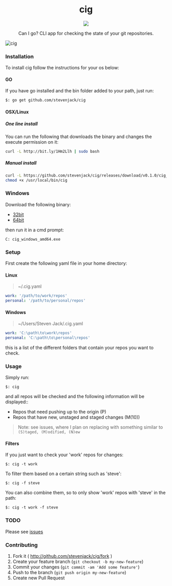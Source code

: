 <h1 align="center">cig</h1>

<p align="center">
  <a href="https://github.com/stevenjack/cig/releases" target="_blank"><img src="https://img.shields.io/github/release/stevenjack/cig.svg"></a>
  </p>

<p align="center">
	Can I go? CLI app for checking the state of your git repositories.
</p>

![cig](https://cloud.githubusercontent.com/assets/527874/7220202/faaedf0c-e6b6-11e4-9cb8-bf62295f4128.png)

### Installation

To install cig follow the instructions for your os below:

#### GO

If you have go installed and the bin folder added to your path, just run:

```bash
$: go get github.com/stevenjack/cig
```

#### OSX/Linux

##### One line install

You can run the following that downloads the binary and changes the execute
permission on it:

```bash
curl -L http://bit.ly/1Hm2Llh | sudo bash
```

##### Manual install

```bash
curl -L https://github.com/stevenjack/cig/releases/download/v0.1.0/cig_`uname -s`_`uname -m` > /usr/local/bin/cig
chmod +x /usr/local/bin/cig
```

### Windows

Download the following binary:

* [32bit](https://github.com/stevenjack/cig/releases/download/v0.1.0/cig_windows_386.exe)
* [64bit](https://github.com/stevenjack/cig/releases/download/v0.1.0/cig_windows_amd64.exe)

then run it in a cmd prompt:

```
C: cig_windows_amd64.exe
```

### Setup

First create the following yaml file in your home directory:

#### Linux

> ~/.cig.yaml

```yaml
work: '/path/to/work/repos'
personal: '/path/to/personal/repos'
```

#### Windows

> ~/Users/Steven Jack/.cig.yaml

```yaml
work: 'C:\path\to\work\repos'
personal: 'C:\path\to\personal\repos'
```

this is a list of the different folders that contain your repos you want to check.

### Usage

Simply run:

`$: cig`

and all repos will be checked and the following information will be displayed::

* Repos that need pushing up to the origin (P)
* Repos that have new, unstaged and staged changes (M(10))

> Note: see issues, where I plan on replacing with something similar to `(S)taged, (M)odified, (N)ew`

#### Filters

If you just want to check your 'work' repos for changes:

`$: cig -t work`

To filter them based on a certain string such as 'steve':

`$: cig -f steve`

You can also combine them, so to only show 'work' repos with 'steve' 
in the path:

`$: cig -t work -f steve`

### TODO

Please see [issues](https://github.com/stevenjack/cig/issues)

### Contributing

1. Fork it ( http://github.com/stevenjack/cig/fork )
2. Create your feature branch (`git checkout -b my-new-feature`)
3. Commit your changes (`git commit -am 'Add some feature'`)
4. Push to the branch (`git push origin my-new-feature`)
5. Create new Pull Request



